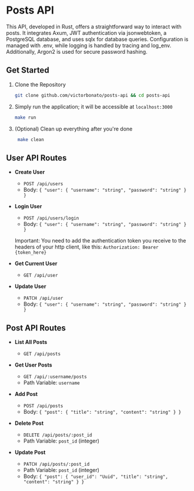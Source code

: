 # Posts API

This API, developed in Rust, offers a straightforward way to interact with posts. It integrates Axum, JWT authentication via jsonwebtoken, a PostgreSQL database, and uses sqlx for database queries. Configuration is managed with .env, while logging is handled by tracing and log_env. Additionally, Argon2 is used for secure password hashing.

## Get Started

1. Clone the Repository

   ```bash
   git clone github.com/victorbonato/posts-api && cd posts-api
   ```

2. Simply run the application; it will be accessible at `localhost:3000`

   ```bash
   make run
   ```

3. (Optional) Clean up everything after you're done

   ```bash
    make clean
   ```

## User API Routes

- **Create User**

  - `POST /api/users`
  - Body: `{ "user": { "username": "string", "password": "string" } }`

- **Login User**

  - `POST /api/users/login`
  - Body: `{ "user": { "username": "string", "password": "string" } }`

  Important: You need to add the authentication token you receive to the headers of your http client, like this: `Authorization: Bearer {token_here}`

- **Get Current User**

  - `GET /api/user`

- **Update User**
  - `PATCH /api/user`
  - Body: `{ "user": { "username": "string", "password": "string" } }`

## Post API Routes

- **List All Posts**

  - `GET /api/posts`

- **Get User Posts**

  - `GET /api/:username/posts`
  - Path Variable: `username`

- **Add Post**

  - `POST /api/posts`
  - Body: `{ "post": { "title": "string", "content": "string" } }`

- **Delete Post**

  - `DELETE /api/posts/:post_id`
  - Path Variable: `post_id` (integer)

- **Update Post**
  - `PATCH /api/posts/:post_id`
  - Path Variable: `post_id` (integer)
  - Body: `{ "post": { "user_id": "Uuid", "title": "string", "content": "string" } }`
